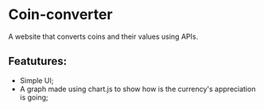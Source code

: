 # Coin-converter
A website that converts coins and their values using APIs.

## Featutures:
- Simple UI;
- A graph made using chart.js to show how is the currency's appreciation is going;

